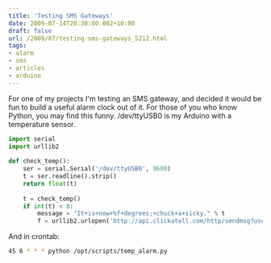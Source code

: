 ```yaml
---
title: 'Testing SMS Gateways'
date: 2009-07-14T20:30:00.002+10:00
draft: false
url: /2009/07/testing-sms-gateways_5212.html
tags: 
- alarm
- sms
- articles
- arduino
---
```


For one of my projects I'm testing an SMS gateway, and decided it would be fun to build a useful alarm clock out of it. For those of you who know Python, you may find this funny. /dev/ttyUSB0 is my Arduino with a temperature sensor.

```python
import serial
import urllib2
 
def check_temp():
    ser = serial.Serial('/dev/ttyUSB0', 9600)
    t = ser.readline().strip()
    return float(t)
 
    t = check_temp()
    if int(t) < 8:
        message = "It+is+now+%f+degrees;+chuck+a+sicky." % t
        f = urllib2.urlopen('http://api.clickatell.com/http/sendmsg?user=johnd&password=p@55w0rd&api_id=2132867&from=61433735555&to=61433735555&text=%s' % message)

```

And in crontab:

```bash
45 6 * * * python /opt/scripts/temp_alarm.py


```